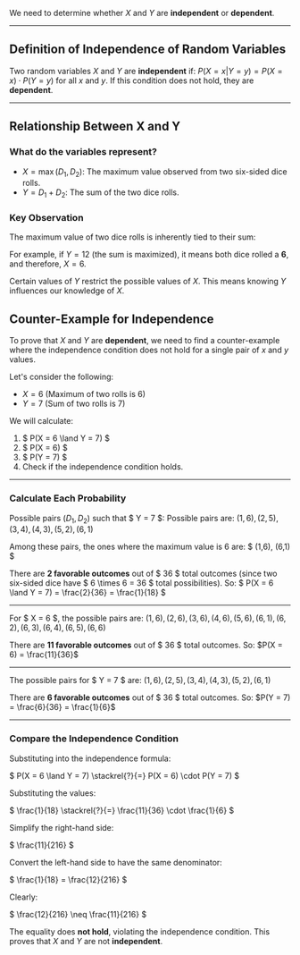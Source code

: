 We need to determine whether $X$ and $Y$ are **independent** or **dependent**.

---

## **Definition of Independence of Random Variables**

Two random variables $X$ and $Y$ are **independent** if: $P(X = x | Y = y) = P(X = x) \cdot P(Y = y)$ for all $x$ and $y$. If this condition does not hold, they are **dependent**.

---

## **Relationship Between X and Y**

### **What do the variables represent?**

- $X = \max(D_1, D_2)$: The maximum value observed from two six-sided dice rolls.
- $Y = D_1 + D_2$: The sum of the two dice rolls.

### **Key Observation**

The maximum value of two dice rolls is inherently tied to their sum:

For example, if $Y = 12$ (the sum is maximized), it means both dice rolled a **6**, and therefore, $X = 6$.

Certain values of $Y$ restrict the possible values of $X$. This means knowing $Y$ influences our knowledge of $X$.

## **Counter-Example for Independence**

To prove that $X$ and $Y$ are **dependent**, we need to find a counter-example where the independence condition does not hold for a single pair of $x$ and $y$ values.

Let's consider the following:

- $X = 6$ (Maximum of two rolls is 6)
- $Y = 7$ (Sum of two rolls is 7)

We will calculate:

1. $ P(X = 6 \land Y = 7) $
2. $ P(X = 6) $
3. $ P(Y = 7) $
4. Check if the independence condition holds.

---

### **Calculate Each Probability**

Possible pairs $(D_1, D_2)$ such that $ Y = 7 $: Possible pairs are: $(1,6), (2,5), (3,4), (4,3), (5,2), (6,1)$

Among these pairs, the ones where the maximum value is 6 are:
$
(1,6), (6,1)
$

There are **2 favorable outcomes** out of $ 36 $ total outcomes (since two six-sided dice have $ 6 \times 6 = 36 $ total possibilities). So:
$
P(X = 6 \land Y = 7) = \frac{2}{36} = \frac{1}{18}
$

---

For $ X = 6 $, the possible pairs are: $(1,6), (2,6), (3,6), (4,6), (5,6), (6,1), (6,2), (6,3), (6,4), (6,5), (6,6)$

There are **11 favorable outcomes** out of $ 36 $ total outcomes. So: $P(X = 6) = \frac{11}{36}$

---

The possible pairs for $ Y = 7 $ are: $(1,6), (2,5), (3,4), (4,3), (5,2), (6,1)$

There are **6 favorable outcomes** out of $ 36 $ total outcomes. So: $P(Y = 7) = \frac{6}{36} = \frac{1}{6}$

---

### Compare the Independence Condition

Substituting into the independence formula:

$
P(X = 6 \land Y = 7) \stackrel{?}{=} P(X = 6) \cdot P(Y = 7)
$

Substituting the values:

$
\frac{1}{18} \stackrel{?}{=} \frac{11}{36} \cdot \frac{1}{6}
$

Simplify the right-hand side:

$
\frac{11}{216}
$

Convert the left-hand side to have the same denominator:

$
\frac{1}{18} = \frac{12}{216}
$

Clearly:

$
\frac{12}{216} \neq \frac{11}{216}
$

The equality does **not hold**, violating the independence condition. This proves that $X$ and $Y$ are not **independent**.
